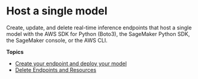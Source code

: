 # Host a single model<a name="realtime-single-model"></a>

Create, update, and delete real\-time inference endpoints that host a single model with the AWS SDK for Python \(Boto3\), the SageMaker Python SDK, the SageMaker console, or the AWS CLI\.

**Topics**
+ [Create your endpoint and deploy your model](realtime-endpoints-deployment.md)
+ [Delete Endpoints and Resources](realtime-endpoints-delete-resources.md)